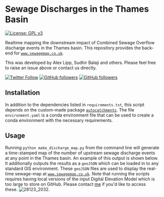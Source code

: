 
# Sewage Discharges in the Thames Basin

[![License: GPL v3](https://img.shields.io/badge/License-GPLv3-blue.svg)](https://www.gnu.org/licenses/gpl-3.0)


Realtime mapping the downstream impact of Combined Sewage Overflow discharge events in the Thames basin. This repository provides the back-end for [`www.sewagemap.co.uk`](https://www.sewagemap.co.uk/). 

This was developed by Alex Lipp, Sudhir Balaji and others. Please feel free to raise an issue above or contact us directly. 

[![Twitter Follow](https://img.shields.io/twitter/follow/alexglipp?style=social)](https://twitter.com/intent/follow?screen_name=AlexGLipp)
[![GitHub followers](https://img.shields.io/github/followers/AlexLipp?label=AlexLipp&style=social)](https://github.com/AlexLipp) 
[![GitHub followers](https://img.shields.io/github/followers/sudhir-b?label=sudhir-b&style=social)](https://github.com/sudhir-b)

## Installation 

In addition to the dependencies listed in `requirements.txt`, this script depends on the custom-made package [`autocatchments`](https://github.com/AlexLipp/autocatchments). The file `environment.yaml` is a conda environment file that can be used to create a conda environment with the necessary requirements. 

## Usage 

Running `python make_discharge_map.py` from the command line will generate a time-stamped map of the number of upstream sewage discharge events at any point in the Thames basin. An example of this output is shown below. It additionally outputs the results as a `geoJSON` which can be loaded in to any standard GIS environment. These `geoJSON` files are used to display the real-time sewage-map at [`www.sewagemap.co.uk`](https://www.sewagemap.co.uk/).   Note that running the scripts requires having local versions of the input Digital Elevation Model which is too large to store on GitHub. Please contact [me](https://github.com/AlexLipp) if you'd like to access these. ![28123_2032](https://user-images.githubusercontent.com/10188895/215289603-3315e7b6-5a50-48ed-9ef0-7a9269e5e2e3.png).
